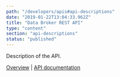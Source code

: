 ```yaml
---
path: "/developers/apis#api-descriptions"
date: "2019-01-22T13:04:33.962Z"
title: "Data Broker REST API"
type: "content"
section: "api-descriptions"
status: "published"
---
```

Description of the API. 

[Overview](/developers/apis/data-broker-rest-api) | [API documentation](https://docs.oftrust.net/#loginapi)